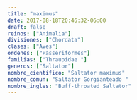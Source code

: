 ```yaml
---
title: "maximus"
date: 2017-08-18T20:46:32-06:00
draft: false
reinos: ["Animalia"]
divisiones: ["Chordata"]
clases: ["Aves"]
ordenes: ["Passeriformes"]
familias: ["Thraupidae "]
generos: ["Saltator"]
nombre_cientifico: "Saltator maximus"
nombre_comun: "Saltator Gorgianteado "
nombre_ingles: "Buff-throated Saltator"
---
```

